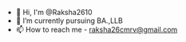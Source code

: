 - 👋 Hi, I'm @Raksha2610
- 🌱 I’m currently pursuing BA.,LLB
- 📫 How to reach me - raksha26cmrv@gmail.com 

<!---
Raksha2610/Raksha2610 is a ✨ special ✨ repository because its `README.md` (this file) appears on your GitHub profile.
You can click the Preview link to take a look at your changes.
--->
